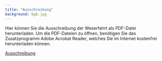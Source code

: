 ```yaml
---
title: "Ausschreibung"
background: bg8.jpg
---
```

Hier können Sie die  Ausschreibung der Weserfahrt als PDF-Datei herunterladen.
Um die PDF-Dateien zu öffnen, benötigen Sie das Zusatzprogramm Adobe Acrobat Reader, welches Sie im Internet kostenfrei herunterladen können.

<a href="/assets/images/Ausschreibungstext - final_stand_14.1.17.pdf
" class="btn btn-outline-inverse btn-sm">Ausschreibung</a>
